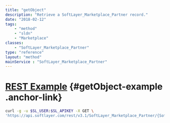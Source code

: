 ```yaml
---
title: "getObject"
description: "Retrieve a SoftLayer_Marketplace_Partner record."
date: "2018-02-12"
tags:
    - "method"
    - "sldn"
    - "Marketplace"
classes:
    - "SoftLayer_Marketplace_Partner"
type: "reference"
layout: "method"
mainService : "SoftLayer_Marketplace_Partner"
---
```


# [REST Example](#getObject-example) <a href="/article/rest/"><i class="fas fa-question"></i></a> {#getObject-example .anchor-link} 
```bash
curl -g -u $SL_USER:$SL_APIKEY -X GET \
'https://api.softlayer.com/rest/v3.1/SoftLayer_Marketplace_Partner/{SoftLayer_Marketplace_PartnerID}/getObject'
```
